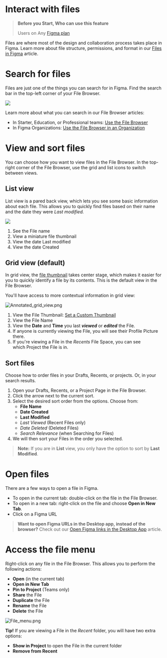 # Interact with files

>**Before you Start, Who can use this feature**
>
>Users on Any [Figma plan](https://help.figma.com/hc/en-us/articles/360040328273-Choose-a-Figma-Plan)

Files are where most of the design and collaboration process takes place in Figma. Learn more about file structure, permissions, and format in our [Files in Figma](https://help.figma.com/hc/en-us/articles/360039830954) article.

# Search for files

Files are just one of the things you can search for in Figma. Find the search bar in the top-left corner of your File Browser.

![](https://cdn.coiven.com/static/doc/Non%20Org%20File%20Browser.png)

Learn more about what you can search in our File Browser articles:

*   In Starter, Education, or Professional teams: [Use the File Browser](https://help.figma.com/hc/en-us/articles/360041543473#search)
*   In Figma Organizations: [Use the File Browser in an Organization](https://help.figma.com/hc/en-us/articles/360040450193#search)

# View and sort files

You can choose how you want to view files in the File Browser. In the top-right corner of the File Browser, use the grid and list icons to switch between views.

## List view

List view is a pared back view, which lets you see some basic information about each file. This allows you to quickly find files based on their name and the date they were _Last modified._

![](https://cdn.coiven.com/static/doc/Annotated%20list%20view.png)

1.  See the File name
2.  View a miniature file thumbnail
3.  View the date Last modified
4.  View the date Created

## Grid view (default)

In grid view, the [file thumbnail](https://help.figma.com/hc/en-us/articles/360038511413) takes center stage, which makes it easier for you to quickly identify a file by its contents. This is the default view in the File Browser.

You'll have access to more contextual information in grid view:

![Annotated_grid_view.png](https://cdn.coiven.com/static/doc/Annotated%20grid%20view.png)

1.  View the File Thumbnail: [Set a Custom Thumbnail](https://help.figma.com/hc/en-us/articles/360038511413)
2.  View the File Name
3.  View the **Date** and **Time** you last **_viewed_** or **_edited_** the File.
4.  If anyone is currently viewing the File, you will see their Profile Picture there.
5.  If you're viewing a File in the _Recents_ File Space, you can see which Project the File is in.

## Sort files

Choose how to order files in your Drafts, Recents, or projects. Or, in your search results.

1.  Open your Drafts, Recents, or a Project Page in the File Browser.
2.  Click the arrow next to the current sort.
3.  Select the desired sort order from the options. Choose from:
    *   **File Name**
    *   **Date Created**
    *   **Last Modified**
    *   _Last Viewed_ (Recent Files only)
    *   _Date Deleted_ (Deleted Files)
    *   _Search Relevance_ (when Searching for Files)
4.  We will then sort your Files in the order you selected.

>**Note:** If you are in **List** view, you only have the option to sort by **Last Modified**.

# Open files

There are a few ways to open a file in Figma.

*   To open in the current tab: double-click on the file in the File Browser.
*   To open in a new tab: right-click on the file and choose **Open in New Tab**.
*   Click on a Figma URL

>**Want to open Figma URLs in the Desktop app, instead of the browser?** Check out our [Open Figma links in the Desktop App](https://help.figma.com/hc/en-us/articles/360039824334) article.

# Access the file menu

Right-click on any file in the File Browser. This allows you to perform the following actions:

*   **Open** (in the current tab)
*   **Open in New Tab**
*   **Pin to Project** (Teams only)
*   **Share** the File
*   **Duplicate** the File
*   **Rename** the File
*   **Delete** the File

![File_menu.png](https://cdn.coiven.com/static/doc/File%20menu.png) 

**Tip!** If you are viewing a File in the _Recent_ folder, you will have two extra options:

*   **Show in Project** to open the File in the current folder
*   **Remove from Recent**

